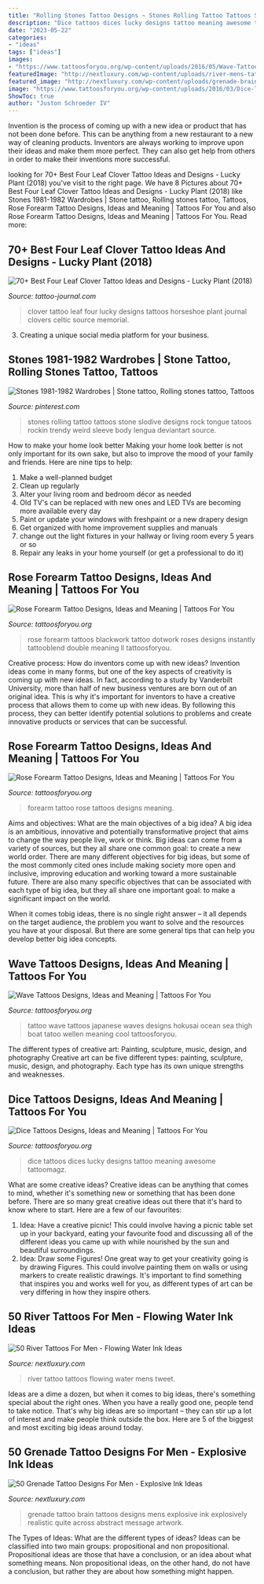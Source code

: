 ```yaml
---
title: "Rolling Stones Tattoo Designs ~ Stones Rolling Tattoo Tattoos Stone Slodive Designs Rock Tongue Tatoos Rockin Trendy Weird Sleeve Body Lengua Deviantart Source"
description: "Dice tattoos dices lucky designs tattoo meaning awesome tattoomagz"
date: "2023-05-22"
categories:
- "ideas"
tags: ["ideas"]
images:
- "https://www.tattoosforyou.org/wp-content/uploads/2016/05/Wave-Tattoo-Designs.jpg"
featuredImage: "http://nextluxury.com/wp-content/uploads/river-mens-tattoo-ideas-half-back.jpg"
featured_image: "http://nextluxury.com/wp-content/uploads/grenade-brain-back-of-leg-male-tattoo.jpg"
image: "https://www.tattoosforyou.org/wp-content/uploads/2016/03/Dice-Tattoos.jpg"
ShowToc: true
author: "Juston Schroeder IV"
---
```



Invention is the process of coming up with a new idea or product that has not been done before. This can be anything from a new restaurant to a new way of cleaning products. Inventors are always working to improve upon their ideas and make them more perfect. They can also get help from others in order to make their inventions more successful.

	

		
looking for 70+ Best Four Leaf Clover Tattoo Ideas and Designs - Lucky Plant (2018) you've visit to the right page. We have 8 Pictures about 70+ Best Four Leaf Clover Tattoo Ideas and Designs - Lucky Plant (2018) like Stones 1981-1982 Wardrobes | Stone tattoo, Rolling stones tattoo, Tattoos, Rose Forearm Tattoo Designs, Ideas and Meaning | Tattoos For You and also Rose Forearm Tattoo Designs, Ideas and Meaning | Tattoos For You. Read more:
		
    
## 70+ Best Four Leaf Clover Tattoo Ideas And Designs - Lucky Plant (2018)

<img loading=lazy src="http://tattoo-journal.com/wp-content/uploads/2015/09/four-leaf-clover-tattoo-16.jpg" onerror="this.onerror=null;this.src='https://tse2.mm.bing.net/th?id=OIP.k2JhqGxmSOwYCSvBG8U6GQHaHa&amp;pid=15.1';" alt="70+ Best Four Leaf Clover Tattoo Ideas and Designs - Lucky Plant (2018)">

_Source: tattoo-journal.com_

>clover tattoo leaf four lucky designs tattoos horseshoe plant journal clovers celtic source memorial. 

	

3. Creating a unique social media platform for your business.

    
## Stones 1981-1982 Wardrobes | Stone Tattoo, Rolling Stones Tattoo, Tattoos

<img loading=lazy src="https://i.pinimg.com/736x/ab/e4/cb/abe4cb7581876a5462c36ff6a60e6ffb--rolling-stones-tattoo-stone-tattoo.jpg" onerror="this.onerror=null;this.src='https://tse2.mm.bing.net/th?id=OIP.it8e_IuBGQJHNEWpPoRE_AHaHa&amp;pid=15.1';" alt="Stones 1981-1982 Wardrobes | Stone tattoo, Rolling stones tattoo, Tattoos">

_Source: pinterest.com_

>stones rolling tattoo tattoos stone slodive designs rock tongue tatoos rockin trendy weird sleeve body lengua deviantart source. 

	

How to make your home look better
Making your home look better is not only important for its own sake, but also to improve the mood of your family and friends. Here are nine tips to help: 
1. Make a well-planned budget
2. Clean up regularly
3. Alter your living room and bedroom décor as needed
4. Old TV's can be replaced with new ones and LED TVs are becoming more available every day 
5. Paint or update your windows with freshpaint or a new drapery design 
6. Get organized with home improvement supplies and manuals 
7. change out the light fixtures in your hallway or living room every 5 years or so 
8. Repair any leaks in your home yourself (or get a professional to do it) 

    
## Rose Forearm Tattoo Designs, Ideas And Meaning | Tattoos For You

<img loading=lazy src="https://www.tattoosforyou.org/wp-content/uploads/2017/06/Rose-Tattoos-Forearm.jpg" onerror="this.onerror=null;this.src='https://tse3.mm.bing.net/th?id=OIP.6KFJG1Dl_9Wx-cnNbmVunAHaJL&amp;pid=15.1';" alt="Rose Forearm Tattoo Designs, Ideas and Meaning | Tattoos For You">

_Source: tattoosforyou.org_

>rose forearm tattoos blackwork tattoo dotwork roses designs instantly tattooblend double meaning ll tattoosforyou. 

	

Creative process: How do inventors come up with new ideas?
Invention ideas come in many forms, but one of the key aspects of creativity is coming up with new ideas. In fact, according to a study by Vanderbilt University, more than half of new business ventures are born out of an original idea. This is why it's important for inventors to have a creative process that allows them to come up with new ideas. By following this process, they can better identify potential solutions to problems and create innovative products or services that can be successful.

    
## Rose Forearm Tattoo Designs, Ideas And Meaning | Tattoos For You

<img loading=lazy src="https://www.tattoosforyou.org/wp-content/uploads/2017/06/Rose-Tattoo-Forearm.jpg" onerror="this.onerror=null;this.src='https://tse2.mm.bing.net/th?id=OIP.8-noB2P4alKGf4a4185ttAHaJ3&amp;pid=15.1';" alt="Rose Forearm Tattoo Designs, Ideas and Meaning | Tattoos For You">

_Source: tattoosforyou.org_

>forearm tattoo rose tattoos designs meaning. 

	

Aims and objectives: What are the main objectives of a big idea?
A big idea is an ambitious, innovative and potentially transformative project that aims to change the way people live, work or think. Big ideas can come from a variety of sources, but they all share one common goal: to create a new world order.
There are many different objectives for big ideas, but some of the most commonly cited ones include making society more open and inclusive, improving education and working toward a more sustainable future. There are also many specific objectives that can be associated with each type of big idea, but they all share one important goal: to make a significant impact on the world.



When it comes tobig ideas, there is no single right answer – it all depends on the target audience, the problem you want to solve and the resources you have at your disposal. But there are some general tips that can help you develop better big idea concepts.

    
## Wave Tattoos Designs, Ideas And Meaning | Tattoos For You

<img loading=lazy src="https://www.tattoosforyou.org/wp-content/uploads/2016/05/Wave-Tattoo-Designs.jpg" onerror="this.onerror=null;this.src='https://tse3.mm.bing.net/th?id=OIP.iftNtru2J74a3DLYbtWvdgHaFj&amp;pid=15.1';" alt="Wave Tattoos Designs, Ideas and Meaning | Tattoos For You">

_Source: tattoosforyou.org_

>tattoo wave tattoos japanese waves designs hokusai ocean sea thigh boat tatoo wellen meaning cool tattoosforyou. 

	

The different types of creative art: Painting, sculpture, music, design, and photography
Creative art can be five different types: painting, sculpture, music, design, and photography. Each type has its own unique strengths and weaknesses.

    
## Dice Tattoos Designs, Ideas And Meaning | Tattoos For You

<img loading=lazy src="https://www.tattoosforyou.org/wp-content/uploads/2016/03/Dice-Tattoos.jpg" onerror="this.onerror=null;this.src='https://tse2.mm.bing.net/th?id=OIP.iRByTUrp9fMfHvUButi8-wHaFQ&amp;pid=15.1';" alt="Dice Tattoos Designs, Ideas and Meaning | Tattoos For You">

_Source: tattoosforyou.org_

>dice tattoos dices lucky designs tattoo meaning awesome tattoomagz. 

	

What are some creative ideas?
Creative ideas can be anything that comes to mind, whether it's something new or something that has been done before. There are so many great creative ideas out there that it's hard to know where to start. Here are a few of our favourites: 
1. Idea: Have a creative picnic! This could involve having a picnic table set up in your backyard, eating your favourite food and discussing all of the different ideas you came up with while nourished by the sun and beautiful surroundings. 
2. Idea: Draw some Figures! One great way to get your creativity going is by drawing Figures. This could involve painting them on walls or using markers to create realistic drawings. It's important to find something that inspires you and works well for you, as different types of art can be very differing in how they inspire others. 

    
## 50 River Tattoos For Men - Flowing Water Ink Ideas

<img loading=lazy src="http://nextluxury.com/wp-content/uploads/river-mens-tattoo-ideas-half-back.jpg" onerror="this.onerror=null;this.src='https://tse3.mm.bing.net/th?id=OIP.UcQofRO6r5WNdramo5xewwHaHb&amp;pid=15.1';" alt="50 River Tattoos For Men - Flowing Water Ink Ideas">

_Source: nextluxury.com_

>river tattoo tattoos flowing water mens tweet. 

	

Ideas are a dime a dozen, but when it comes to big ideas, there's something special about the right ones. When you have a really good one, people tend to take notice. That's why big ideas are so important – they can stir up a lot of interest and make people think outside the box. Here are 5 of the biggest and most exciting big ideas around today.

    
## 50 Grenade Tattoo Designs For Men - Explosive Ink Ideas

<img loading=lazy src="http://nextluxury.com/wp-content/uploads/grenade-brain-back-of-leg-male-tattoo.jpg" onerror="this.onerror=null;this.src='https://tse4.mm.bing.net/th?id=OIP.mYtk0cMNQXx88IJFMsqnuAAAAA&amp;pid=15.1';" alt="50 Grenade Tattoo Designs For Men - Explosive Ink Ideas">

_Source: nextluxury.com_

>grenade tattoo brain tattoos designs mens explosive ink explosively realistic quite across abstract message artwork. 

	

The Types of Ideas: What are the different types of ideas?
Ideas can be classified into two main groups: propositional and non propositional. Propositional ideas are those that have a conclusion, or an idea about what something means. Non propositional ideas, on the other hand, do not have a conclusion, but rather they are about how something might happen.

